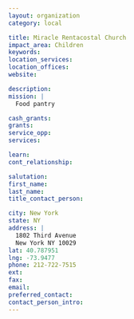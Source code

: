 ```yaml
---
layout: organization
category: local

title: Miracle Rentacostal Church
impact_area: Children
keywords: 
location_services: 
location_offices: 
website: 

description: 
mission: |
  Food pantry

cash_grants: 
grants: 
service_opp: 
services: 

learn: 
cont_relationship: 

salutation: 
first_name: 
last_name: 
title_contact_person: 

city: New York
state: NY
address: |
  1802 Third Avenue  
  New York NY 10029
lat: 40.787951
lng: -73.9477
phone: 212-722-7515
ext: 
fax: 
email: 
preferred_contact: 
contact_person_intro: 
---
```

